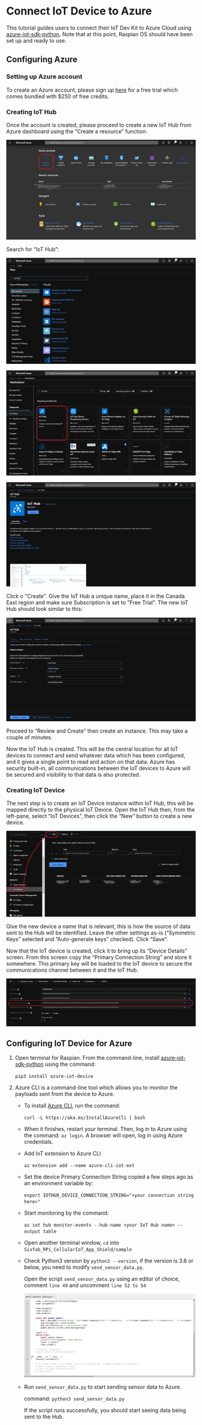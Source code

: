 # Connect IoT Device to Azure

This tutorial guides users to connect their IoT Dev Kit to Azure Cloud using [azure-iot-sdk-python](https://github.com/Azure/azure-iot-sdk-python). Note that at this point, Raspian OS should have been set up and ready to use.

## Configuring Azure

### Setting up Azure account

To create an Azure account, please sign up [here](https://azure.microsoft.com/en-ca/) for a free trial which comes bundled with $250 of free credits.

### Creating IoT Hub

Once the account is created, please proceed to create a new IoT Hub from Azure dashboard using the “Create a resource” function:

![alt_text](images/azure1.png)

Search for “IoT Hub”:

![alt_text](images/azure2.PNG)

![alt_text](images/azure3.PNG)

![alt_text](images/azure4.PNG)

Click o  "Create". Give the IoT Hub a unique name, place it in the Canada East region and make sure Subscription is set to "Free Trial". The new IoT Hub should look similar to this:

![alt_text](images/azure5.PNG)

Proceed to “Review and Create” then create an instance. This may take a couple of minutes.

Now the IoT Hub is created. This will be the central location for all IoT devices to connect and send whatever data which has been configured, and it gives a single point to read and action on that data. Azure has security built-in, all communications between the IoT devices to Azure will be secured and visibility to that data is also protected. 

### Creating IoT Device

The next step is to create an IoT Device instance within IoT Hub, this will be mapped directly to the physical IoT Device. Open the IoT Hub then, from the left-pane, select “IoT Devices”, then click the “New” button to create a new device.

![alt_text](images/azure8.png)

Give the new device a name that is relevant, this is how the source of data sent to the Hub will be identified. Leave the other settings as-is (“Symmetric Keys” selected and “Auto-generate keys” checked). Click “Save”.

Now that the IoT device is created, click it to bring up its “Device Details” screen. From this screen copy the “Primary Connection String” and store it somewhere. This primary key will be loaded to the IoT device to secure the communications channel between it and the IoT Hub.

![alt_text](images/azure9.png)

## Configuring IoT Device for Azure

1. Open terminal for Raspian. From the command-line, install [azure-iot-sdk-python](https://github.com/Azure/azure-iot-sdk-python) using the command: 

    `pip3 install azure-iot-device`

2. Azure CLI is a command-line tool which allows you to monitor the payloads sent from the device to Azure.

    * To install [Azure CLI](https://docs.microsoft.com/en-us/cli/azure/install-azure-cli-linux?view=azure-cli-latest), run the command: 
    
        `curl -L https://aka.ms/InstallAzureCli | bash`
        
    * When it finishes, restart your terminal. Then, log in to Azure using the command: `az login`. A browser will open, log in using Azure credentials.

    * Add IoT extension to Azure CLI

        `az extension add --name azure-cli-iot-ext`

    * Set the device Primary Connection String copied a few steps ago as an environment variable by: 

        `export IOTHUB_DEVICE_CONNECTION_STRING="<your connection string here>"`

    * Start monitoring by the command: 
        
        `az iot hub monitor-events --hub-name <your IoT Hub name> --output table`

    * Open another terminal window, `cd` into `Sixfab_RPi_CellularIoT_App_Shield/sample`
    
    * Check Python3 version by `python3 --version`, if the version is 3.6 or below, you need to modify `send_sensor_data.py`.
      
      Open the script `send_sensor_data.py` using an editor of choice, comment `line 49` and uncomment `line 52 to 54`
      
      ![alt_text](images/azure10.PNG)

    * Run `send_sensor_data.py` to start sending sensor data to Azure.

        command: `python3 send_sensor_data.py`

        If the script runs successfully, you should start seeing data being sent to the Hub.
        
       
